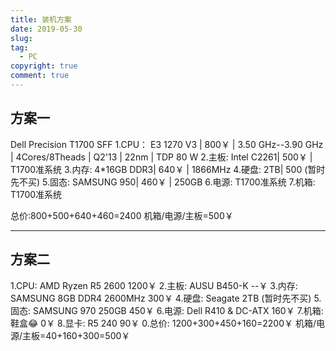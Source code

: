 ```yaml
---
title: 装机方案
date: 2019-05-30
slug:
tag:
  - PC
copyright: true
comment: true
---
```


## 方案一

Dell Precision T1700 SFF
1.CPU： E3 1270 V3 | 800￥ | 3.50 GHz--3.90 GHz | 4Cores/8Theads | Q2'13 | 22nm | TDP 80 W
2.主板: Intel C2261| 500￥ | T1700准系统
3.内存: 4*16GB DDR3| 640￥ | 1866MHz
4.硬盘: 2TB| 500 (暂时先不买)
5.固态: SAMSUNG 950| 460￥ | 250GB
6.电源: T1700准系统
7.机箱: T1700准系统

总价:800+500+640+460=2400
机箱/电源/主板=500￥

----

## 方案二

1.CPU: AMD Ryzen R5 2600 1200￥
2.主板: AUSU B450-K --￥
3.内存: SAMSUNG 8GB DDR4 2600MHz 300￥
4.硬盘: Seagate 2TB (暂时先不买)
5.固态: SAMSUNG 970 250GB 450￥
6.电源: Dell R410 & DC-ATX 160￥
7.机箱: 鞋盒😂 0￥
8.显卡: R5 240 90￥
0.总价: 1200+300+450+160=2200￥
机箱/电源/主板=40+160+300=500￥
